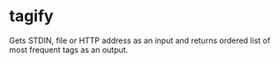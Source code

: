 # tagify

Gets STDIN, file or HTTP address as an input and returns ordered list of most frequent tags as an output.